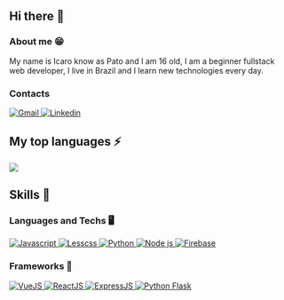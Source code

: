## Hi there 👋

### About me 😁
  My name is Icaro know as Pato and I am 16 old, I am a beginner fullstack web developer, I live in Brazil and I learn new technologies every day.
  
### Contacts
<div>
  <a href="mailto:conversecomicaro@gmail.com">
    <img alt="Gmail" src="https://img.shields.io/badge/Gmail-D14836?style=for-the-badge&logo=gmail&logoColor=white" />
  </a>
  <a href="https://www.linkedin.com/in/icaro-miguel-0879521bb/">
    <img alt="Linkedin" src="https://img.shields.io/badge/linkedin%20-%230077B5.svg?&style=for-the-badge&logo=linkedin&logoColor=white" />
  </a>
</div>

<div>
<div>
  <h2>My top languages ⚡</h2>
  <a href="https://github.com/anuraghazra/github-readme-stats">
    <img src="https://github-readme-stats.vercel.app/api/top-langs/?username=patogordo&layout=compact&theme=tokyonight&hide=html,css" />
  </a>
</div>

<div>
  <h2>Skills 🚀</h2>
  <h3>Languages and Techs 🖥️</h3>
  <a href="https://developer.mozilla.org/pt-BR/docs/Web/JavaScript">
    <img alt="Javascript" src="https://img.shields.io/badge/javascript%20-%23323330.svg?&style=for-the-badge&logo=javascript&logoColor=%23F7DF1E" />
  </a>
  <a href="http://lesscss.org/">
    <img alt="Lesscss" src="https://img.shields.io/badge/Less-1d365d?style=for-the-badge&logo=less&logoColor=white" />
  </a>
  <a href="https://www.python.org/">
    <img alt="Python" src="https://img.shields.io/badge/Python-14354C?style=for-the-badge&logo=python&logoColor=white" />
  </a>
  <a href="https://nodejs.org">
    <img alt="Node js" src="https://img.shields.io/badge/Node.js-43853D?style=for-the-badge&logo=node.js&logoColor=white" />
  </a>
  <a href="https://firebase.google.com/">
    <img alt="Firebase" src="https://img.shields.io/badge/firebase-ffca28?style=for-the-badge&logo=firebase&logoColor=white" />
  </a>
  
  <h3>Frameworks 📓</h3>
  <a href="https://vuejs.org">
    <img alt="VueJS" src="https://img.shields.io/badge/Vue.js-35495E?style=for-the-badge&logo=vue.js&logoColor=4FC08d" />
  </a>
  <a href="https://reactjs.org/">
    <img alt="ReactJS" src="https://img.shields.io/badge/React-20232A?style=for-the-badge&logo=react&logoColor=61DAFB" />
  </a>
  <a href="https://expressjs.com/">
    <img alt="ExpressJS" src="https://img.shields.io/badge/express-000000?style=for-the-badge&logo=express&logoColor=white" />
  </a>
  <a href="https://palletsprojects.com/p/flask/">
    <img alt="Python Flask" src="https://img.shields.io/badge/Flask-000000?style=for-the-badge&logo=flask&logoColor=white" />
  </a>
</div>
</div>
